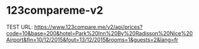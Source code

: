 # 123compareme-v2
TEST URL: https://www.123compare.me/v2/api/prices?code=10&base=200&hotel=Park%20Inn%20By%20Radisson%20Nice%20Airport&fin=10/12/2015&fout=13/12/2015&rooms=1&guests=2&lang=fr
